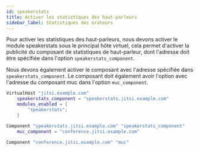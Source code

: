 ```yaml
---
id: speakerstats
title: Activer les statistiques des haut-parleurs
sidebar_label: Statistiques des orateurs
---
```


Pour activer les statistiques des haut-parleurs, nous devons activer le module speakerstats sous le principal
hôte virtuel, cela permet d'activer la publicité du composant de statistiques de haut-parleur, dont l'adresse doit être spécifiée dans l'option `speakerstats_component`.

Nous devons également activer le composant avec l'adresse spécifiée dans `speakerstats_component`. Le composant doit également avoir l'option avec l'adresse du composant muc dans l'option `muc_component`.

```lua
VirtualHost "jitsi.example.com"
    speakerstats_component = "speakerstats.jitsi.example.com"
    modules_enabled = {
        "speakerstats";
    }

Component "speakerstats.jitsi.example.com" "speakerstats_component"
    muc_component = "conference.jitsi.example.com"

Component "conference.jitsi.example.com" "muc"
```
